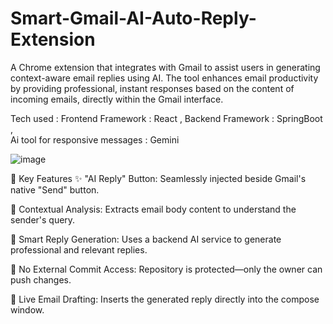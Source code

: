 # Smart-Gmail-AI-Auto-Reply-Extension
A Chrome extension that integrates with Gmail to assist users in generating context-aware email replies using AI. The tool enhances email productivity by providing professional, instant responses based on the content of incoming emails, directly within the Gmail interface.

Tech used  : 
Frontend  Framework : React  , 
Backend Framework : SpringBoot   ,  
Ai tool for responsive messages : Gemini 

![image](https://github.com/user-attachments/assets/bd4d367b-c299-43e3-8992-02c59c9e2bfe)

🔹 Key Features
✨ "AI Reply" Button: Seamlessly injected beside Gmail's native "Send" button.

📧 Contextual Analysis: Extracts email body content to understand the sender's query.

🤖 Smart Reply Generation: Uses a backend AI service to generate professional and relevant replies.

🔐 No External Commit Access: Repository is protected—only the owner can push changes.

🔄 Live Email Drafting: Inserts the generated reply directly into the compose window.
